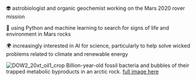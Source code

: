 👽 astrobiologist and organic geochemist working on the Mars 2020 rover mission

🐍 using Python and machine learning to search for signs of life and environment in Mars rocks

🌍 increasingly interested in AI for science, particularly to help solve wicked problems related to climate and renewable energy

![DOW2_20xt_oil1_crop](https://github.com/kenwilliford/kenwilliford/assets/132492136/54b776d5-359c-45ab-98b4-49cafc9d408c)
Billion-year-old fossil bacteria and bubbles of their trapped metabolic byproducts in an arctic rock. [full image here](https://gigapan.com/gigapans/52663df35ba394d3cb7110452f8ebce0)
<!--
**kenwilliford/kenwilliford** is a ✨ _special_ ✨ repository because its `README.md` (this file) appears on your GitHub profile.

Here are some ideas to get you started:

- 🔭 I’m currently working on ...
- 🌱 I’m currently learning ...
- 👯 I’m looking to collaborate on ...
- 🤔 I’m looking for help with ...
- 💬 Ask me about ...
- 📫 How to reach me: ...
- 😄 Pronouns: ...
- ⚡ Fun fact: ...
-->
